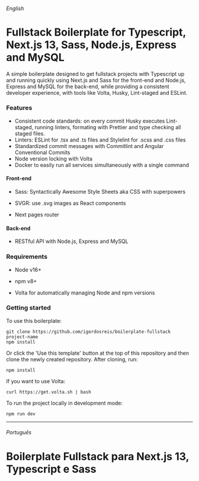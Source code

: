 ###### English

# Fullstack Boilerplate for Typescript, Next.js 13, Sass, Node.js, Express and MySQL

A simple boilerplate designed to get fullstack projects with Typescript up and running quickly using Next.js and Sass for the front-end and Node.js, Express and MySQL for the back-end, while providing a consistent developer experience, with tools like Volta, Husky, Lint-staged and ESLint.

### Features

- Consistent code standards: on every commit Husky executes Lint-staged, running linters, formating with Prettier and type checking all staged files.
- Linters: ESLint for .tsx and .ts files and Stylelint for .scss and .css files
- Standardized commit messages with Commitlint and Angular Conventional Commits
- Node version locking with Volta
- Docker to easily run all services simultaneously with a single command

#### Front-end

- Sass: Syntactically Awesome Style Sheets aka CSS with superpowers

- SVGR: use .svg images as React components

- Next pages router

#### Back-end

- RESTful API with Node.js, Express and MySQL

### Requirements

- Node v16+

- npm v8+

- Volta for automatically managing Node and npm versions

### Getting started

To use this boilerplate:

```shell
git clone https://github.com/igordosreis/boilerplate-fullstack project-name
npm install
```

Or click the 'Use this template' button at the top of this repository and then clone the newly created repository. After cloning, run:

```shell
npm install
```

If you want to use Volta:

```shell
curl https://get.volta.sh | bash
```

To run the project locally in development mode:

```shell
npm run dev
```

---

###### Português

# Boilerplate Fullstack para Next.js 13, Typescript e Sass

<!-- Um boilerplate simples concebido para rapidamente iniciar projetos usando Next.js, Typescript e Sass e também para prover uma experiência de desenvolvimento consistente, através de ferramentas como Volta, Husky, Lint-staged e ESLint.

### Funcionalidades

- Padrões de código consistentes: em cada commit o Husky executa o Lint-staged, rodando linters, formatando com Prettier e fazendo checagem de tipos em todos os arquivos staged.
- Linters: ESLint para arquivos .tsx e .ts and Stylelint para arquivos .scss e .css
- Mensagens de commit padronizadas com Commitlint e Angular Conventional Commits
- Versão do Node fixa com o Volta

- Sass: Syntactically Awesome Style Sheets também conhecido como CSS com super poderes

- SVGR: use imagens .svg como componentes de React

- Pages router do Next

### Requirements

- Node v16+

- npm v8+

- Volta para automaticamente gerenciar as versões do Node e do npm

### Como utilizar

Para usar esse boilerplate:

```shell
git clone https://github.com/igordosreis/boilerplate-fullstack nome-do-projeto
npm install
```

Ou clique no botão 'Use this template' no topo desse repositório e então clone o repositório criado. Após clonar, rode:
```shell
npm install
```

Caso você queira usar o Volta:

```shell
curl https://get.volta.sh | bash
```

Para rodar o projeto localmente em modo de desenvolvimento:

```shell
npm run dev
``` -->
